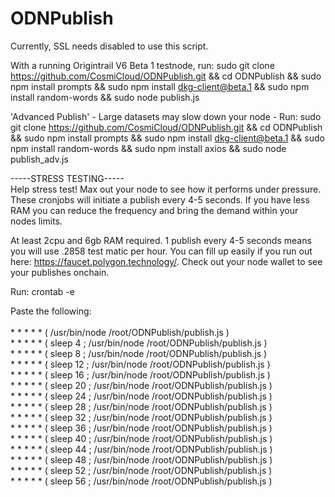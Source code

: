 # ODNPublish
Currently, SSL needs disabled to use this script.

With a running Origintrail V6 Beta 1 testnode, run: sudo git clone https://github.com/CosmiCloud/ODNPublish.git && cd ODNPublish && sudo npm install prompts && sudo npm install dkg-client@beta.1 && sudo npm install random-words && sudo node publish.js

'Advanced Publish' - Large datasets may slow down your node - Run: sudo git clone https://github.com/CosmiCloud/ODNPublish.git && cd ODNPublish && sudo npm install prompts && sudo npm install dkg-client@beta.1 && sudo npm install random-words && sudo npm install axios && sudo node publish_adv.js

-----STRESS TESTING----- <br>
Help stress test! Max out your node to see how it performs under pressure. These cronjobs will initiate a publish every 4-5 seconds. If you have less RAM you can reduce the frequency and bring the demand within your nodes limits.

At least 2cpu and 6gb RAM required. 
1 publish every 4-5 seconds means you will use .2858 test matic per hour. 
You can fill up easily if you run out here: https://faucet.polygon.technology/. Check out your node wallet to see your publishes onchain.

Run: crontab -e
<p>
Paste the following:<br><br>
* * * * * ( /usr/bin/node /root/ODNPublish/publish.js )<br>
* * * * * ( sleep 4 ; /usr/bin/node /root/ODNPublish/publish.js ) <br>
* * * * * ( sleep 8 ; /usr/bin/node /root/ODNPublish/publish.js )<br>
* * * * * ( sleep 12 ; /usr/bin/node /root/ODNPublish/publish.js )<br>
* * * * * ( sleep 16 ; /usr/bin/node /root/ODNPublish/publish.js )<br>
* * * * * ( sleep 20 ; /usr/bin/node /root/ODNPublish/publish.js )<br>
* * * * * ( sleep 24 ; /usr/bin/node /root/ODNPublish/publish.js )<br>
* * * * * ( sleep 28 ; /usr/bin/node /root/ODNPublish/publish.js )<br>
* * * * * ( sleep 32 ; /usr/bin/node /root/ODNPublish/publish.js )<br>
* * * * * ( sleep 36 ; /usr/bin/node /root/ODNPublish/publish.js )<br>
* * * * * ( sleep 40 ; /usr/bin/node /root/ODNPublish/publish.js )<br>
* * * * * ( sleep 44 ; /usr/bin/node /root/ODNPublish/publish.js )<br>
* * * * * ( sleep 48 ; /usr/bin/node /root/ODNPublish/publish.js )<br>
* * * * * ( sleep 52 ; /usr/bin/node /root/ODNPublish/publish.js )<br>
* * * * * ( sleep 56 ; /usr/bin/node /root/ODNPublish/publish.js )<br>
</p>

